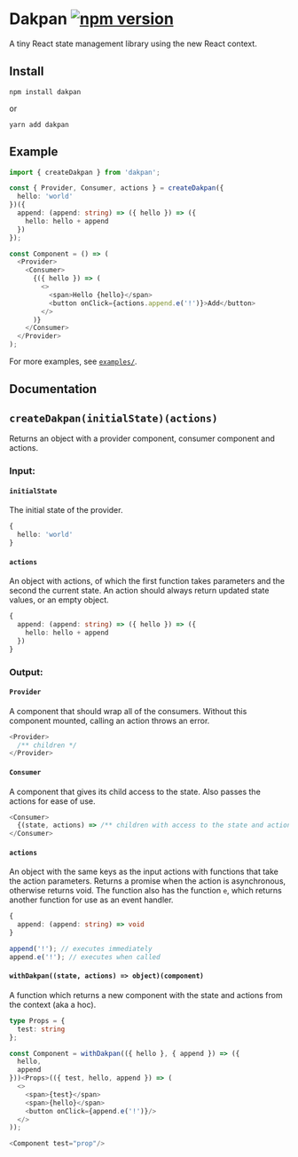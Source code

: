 # Dakpan [![npm version](https://badge.fury.io/js/dakpan.svg)](https://www.npmjs.com/package/dakpan)
A tiny React state management library using the new React context.

## Install
```
npm install dakpan
```
or
```
yarn add dakpan
```

## Example
```ts
import { createDakpan } from 'dakpan';

const { Provider, Consumer, actions } = createDakpan({
  hello: 'world'
})({
  append: (append: string) => ({ hello }) => ({
    hello: hello + append
  })
});

const Component = () => (
  <Provider>
    <Consumer>
      {({ hello }) => (
        <>
          <span>Hello {hello}</span>
          <button onClick={actions.append.e('!')}>Add</button>
        </>
      )}
    </Consumer>
  </Provider>
);
```

For more examples, see [`examples/`](https://github.com/houfio/dakpan/tree/master/examples).

## Documentation

## `createDakpan(initialState)(actions)`

Returns an object with a provider component, consumer component and actions.

### Input:

#### `initialState`

The initial state of the provider.

```ts
{
  hello: 'world'
}
```

#### `actions`

An object with actions, of which the first function takes parameters and the second the current state. An action should always return updated state values, or an empty object.

```ts
{
  append: (append: string) => ({ hello }) => ({
    hello: hello + append
  })
}
```

### Output:

#### `Provider`

A component that should wrap all of the consumers. Without this component mounted, calling an action throws an error.

```ts
<Provider>
  /** children */
</Provider>
```

#### `Consumer`

A component that gives its child access to the state. Also passes the actions for ease of use.

```ts
<Consumer>
  {(state, actions) => /** children with access to the state and actions */}
</Consumer>
```

#### `actions`

An object with the same keys as the input actions with functions that take the action parameters. Returns a promise when the action is asynchronous, otherwise returns void. The function also has the function `e`, which returns another function for use as an event handler.

```ts
{
  append: (append: string) => void
}

append('!'); // executes immediately
append.e('!'); // executes when called
```

#### `withDakpan((state, actions) => object)(component)`

A function which returns a new component with the state and actions from the context (aka a hoc).

```ts
type Props = {
  test: string
};

const Component = withDakpan(({ hello }, { append }) => ({
  hello,
  append
}))<Props>(({ test, hello, append }) => (
  <>
    <span>{test}</span>
    <span>{hello}</span>
    <button onClick={append.e('!')}/>
  </>
));

<Component test="prop"/>
```
